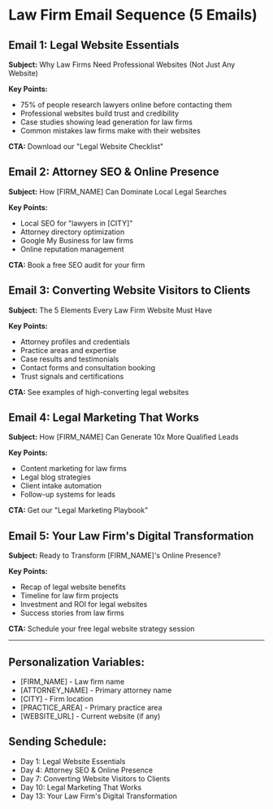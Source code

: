 # Law Firm Email Sequence (5 Emails)

## Email 1: Legal Website Essentials
**Subject:** Why Law Firms Need Professional Websites (Not Just Any Website)

**Key Points:**
- 75% of people research lawyers online before contacting them
- Professional websites build trust and credibility
- Case studies showing lead generation for law firms
- Common mistakes law firms make with their websites

**CTA:** Download our "Legal Website Checklist"

## Email 2: Attorney SEO & Online Presence
**Subject:** How [FIRM_NAME] Can Dominate Local Legal Searches

**Key Points:**
- Local SEO for "lawyers in [CITY]"
- Attorney directory optimization
- Google My Business for law firms
- Online reputation management

**CTA:** Book a free SEO audit for your firm

## Email 3: Converting Website Visitors to Clients
**Subject:** The 5 Elements Every Law Firm Website Must Have

**Key Points:**
- Attorney profiles and credentials
- Practice areas and expertise
- Case results and testimonials
- Contact forms and consultation booking
- Trust signals and certifications

**CTA:** See examples of high-converting legal websites

## Email 4: Legal Marketing That Works
**Subject:** How [FIRM_NAME] Can Generate 10x More Qualified Leads

**Key Points:**
- Content marketing for law firms
- Legal blog strategies
- Client intake automation
- Follow-up systems for leads

**CTA:** Get our "Legal Marketing Playbook"

## Email 5: Your Law Firm's Digital Transformation
**Subject:** Ready to Transform [FIRM_NAME]'s Online Presence?

**Key Points:**
- Recap of legal website benefits
- Timeline for law firm projects
- Investment and ROI for legal websites
- Success stories from law firms

**CTA:** Schedule your free legal website strategy session

---

## Personalization Variables:
- [FIRM_NAME] - Law firm name
- [ATTORNEY_NAME] - Primary attorney name
- [CITY] - Firm location
- [PRACTICE_AREA] - Primary practice area
- [WEBSITE_URL] - Current website (if any)

## Sending Schedule:
- Day 1: Legal Website Essentials
- Day 4: Attorney SEO & Online Presence
- Day 7: Converting Website Visitors to Clients
- Day 10: Legal Marketing That Works
- Day 13: Your Law Firm's Digital Transformation



